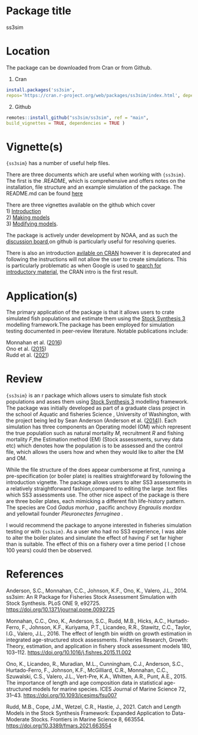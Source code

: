 
# Package title

ss3sim

# Location

The package can be downloaded from Cran or from Github.  

1. Cran


```r 
install.packages('ss3sim',
repos='https://cran.r-project.org/web/packages/ss3sim/index.html', dependencies=TRUE)
```

2.  Github

```r
remotes::install_github("ss3sim/ss3sim", ref = "main",
build_vignettes = TRUE, dependencies = TRUE )
```

# Vignette(s)

`{ss3sim}` has a number of useful help files.

There are three documents which are useful when working with `{ss3sim}`.
The first is the .README, which is comprehensive and offers notes on the
installation, file structure and an example simulation of the package.
The README.md can be found
[here](https://github.com/ss3sim/ss3sim/blob/main/README.md)

There are three vignettes available on the github which cover  
1)
[Introduction](https://ss3sim.github.io/ss3sim/articles/introduction.html)  
2) [Making
models](https://github.com/ss3sim/ss3sim/blob/main/vignettes/making-models.Rmd)  
3) [Modifying
models](https://github.com/ss3sim/ss3sim/blob/main/vignettes/modifying-models.Rmd).

The package is actively under development by NOAA, and as such the
[discussion board](https://github.com/ss3sim/ss3sim/discussions),on
github is particularly useful for resolving queries.

There is also an introduction [avilable on
CRAN](https://cran.r-project.org/web/packages/ss3sim/vignettes/introduction.html)
however it is deprecated and following the instructions will not allow
the user to create simulations. This is particularly problematic as when
Google is used to [search for introductory
material](https://www.google.com/search?q=introduction+to+ss3sim&oq=introduction+to+ss3sim&aqs=chrome..69i57j69i60l2.4403j0j7&sourceid=chrome&ie=UTF-8),
the CRAN intro is the first result.

# Application(s)

The primary application of the package is that it allows users to crate
simulated fish populations and estimate them using the [Stock Synthesis
3](https://nmfs-stock-synthesis.github.io/doc/SS330_User_Manual.html)
modelling framework.The package has been employed for simulation testing
documented in peer-review literature. Notable publications include:

Monnahan et al. ([2016](#ref-monnahan_effect_2016))  
Ono et al. ([2015](#ref-ono_importance_2015))  
Rudd et al. ([2021](#ref-rudd_catch_2021))

# Review

`{ss3sim}` is an r package which allows users to simulate fish stock
populations and asses them using [Stock Synthesis
3](https://nmfs-stock-synthesis.github.io/doc/SS330_User_Manual.html)
modelling framework. The package was initially developed as part of a
graduate class project in the school of Aquatic and fisheries Science ,
University of Washington, with the project being led by Sean Anderson
(Anderson et al. ([2014](#ref-anderson_ss3sim_2014))). Each simulation
has three components an Operating model (OM) which represent the true
population such as natural mortality *M*, recruitment *R* and fishing
mortality *F*,the Estimation method (EM) (Stock assessments, survey data
etc) which denotes how the population is to be assessed and the control
file, which allows the users how and when they would like to alter the
EM and OM.

While the file structure of the does appear cumbersome at first, running
a pre-specification (or boiler plate) is realities straightforward by
following the introduction vignette. The package allows users to alter
SS3 assessments in a relatively straightforward fashion,compared to
editing the large .text files which SS3 assessments use. The other nice
aspect of the package is there are three boiler plates, each mimicking a
different fish life-history pattern. The species are Cod *Gadus morhua*
, pacific anchovy *Engraulis mordax* and yellowtail founder
*Pleuronectes ferruginea* .

I would recommend the package to anyone interested in fisheries
simulation testing or with `{ss3sim}`. As a user who had no SS3
experience, I was able to alter the boiler plates and simulate the
effect of having *F* set far higher than is suitable. The effect of this
on a fishery over a time period ( I chose 100 years) could then be
observed.

# References

Anderson, S.C., Monnahan, C.C., Johnson, K.F., Ono, K., Valero, J.L.,
2014. ss3sim: An R Package for Fisheries Stock Assessment Simulation
with Stock Synthesis. PLoS ONE 9, e92725.
<https://doi.org/10.1371/journal.pone.0092725>

Monnahan, C.C., Ono, K., Anderson, S.C., Rudd, M.B., Hicks, A.C.,
Hurtado-Ferro, F., Johnson, K.F., Kuriyama, P.T., Licandeo, R.R.,
Stawitz, C.C., Taylor, I.G., Valero, J.L., 2016. The effect of length
bin width on growth estimation in integrated age-structured stock
assessments. Fisheries Research, Growth: Theory, estimation, and
application in fishery stock assessment models 180, 103–112.
<https://doi.org/10.1016/j.fishres.2015.11.002>

Ono, K., Licandeo, R., Muradian, M.L., Cunningham, C.J., Anderson, S.C.,
Hurtado-Ferro, F., Johnson, K.F., McGilliard, C.R., Monnahan, C.C.,
Szuwalski, C.S., Valero, J.L., Vert-Pre, K.A., Whitten, A.R., Punt,
A.E., 2015. The importance of length and age composition data in
statistical age-structured models for marine species. ICES Journal of
Marine Science 72, 31–43. <https://doi.org/10.1093/icesjms/fsu007>

Rudd, M.B., Cope, J.M., Wetzel, C.R., Hastie, J., 2021. Catch and Length
Models in the Stock Synthesis Framework: Expanded Application to
Data-Moderate Stocks. Frontiers in Marine Science 8, 663554.
<https://doi.org/10.3389/fmars.2021.663554>

